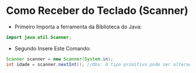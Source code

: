 # Como Receber do Teclado (Scanner)

- Primeiro Importa a ferramenta da Biblioteca do Java:

```java
import java.util.Scanner;
```
- Segundo Insere Este Comando:

```java
Scanner scanner = new Scanner(System.in);
int idade = scanner.nextInt(); //Obs: O tipo primitivo pode ser alterado. (Ex:Int, float, double)
```
